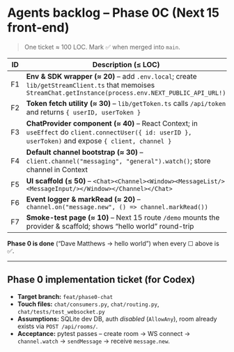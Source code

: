 # Agents backlog – **Phase 0C (Next 15 front‑end)**

> One ticket ≈ 100 LOC. Mark ✅ when merged into `main`.

| ID  | Description (≤ LOC)                                                                                                                 | Owner | Status |
|-----|-------------------------------------------------------------------------------------------------------------------------------------|-------|--------|
| F1  | **Env & SDK wrapper (≈ 20)** – add `.env.local`; create `lib/getStreamClient.ts` that memoises `StreamChat.getInstance(process.env.NEXT_PUBLIC_API_URL!)` |       | ✅ |
| F2  | **Token fetch utility (≈ 30)** – `lib/getToken.ts` calls `/api/token` and returns `{ userID, userToken }`                            |       | ☐ |
| F3  | **ChatProvider component (≈ 40)** – React Context; in `useEffect` do `client.connectUser({ id: userID }, userToken)` and expose `{ client, channel }` |       | ☐ |
| F4  | **Default channel bootstrap (≈ 30)** – `client.channel("messaging", "general").watch()`; store channel in Context                    |       | ☐ |
| F5  | **UI scaffold (≤ 50)** – `<Chat><Channel><Window><MessageList/><MessageInput/></Window></Channel></Chat>`                            |       | ☐ |
| F6  | **Event logger & markRead (≈ 20)** – `channel.on("message.new", () => channel.markRead())`                                           |       | ☐ |
| F7  | **Smoke-test page (≈ 10)** – Next 15 route `/demo` mounts the provider & scaffold; shows “hello world” round-trip                    |       | ☐ |




**Phase 0 is done** (“Dave Matthews → hello world”) when every ☐ above is ✅.

---

## Phase 0 implementation ticket (for Codex)

* **Target branch:** `feat/phase0-chat`  
* **Touch files:** `chat/consumers.py`, `chat/routing.py`, `chat/tests/test_websocket.py`  
* **Assumptions:** SQLite dev DB, auth _disabled_ (`AllowAny`), room already exists via `POST /api/rooms/`.  
* **Acceptance:** pytest passes – create room → WS connect → `channel.watch` → `sendMessage` → receive `message.new`.
